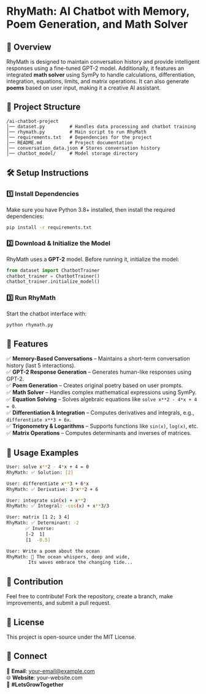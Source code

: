 # RhyMath: AI Chatbot with Memory, Poem Generation, and Math Solver

## 🚀 Overview
RhyMath is designed to maintain conversation history and provide intelligent responses using a fine-tuned GPT-2 model. Additionally, it features an integrated **math solver** using SymPy to handle calculations, differentiation, integration, equations, limits, and matrix operations. It can also generate **poems** based on user input, making it a creative AI assistant.

## 📂 Project Structure
```
/ai-chatbot-project
│── dataset.py         # Handles data processing and chatbot training
│── rhymath.py         # Main script to run RhyMath
│── requirements.txt   # Dependencies for the project
│── README.md          # Project documentation
│── conversation_data.json # Stores conversation history
│── chatbot_model/     # Model storage directory
```

## 🛠️ Setup Instructions
### 1️⃣ Install Dependencies
Make sure you have Python 3.8+ installed, then install the required dependencies:
```sh
pip install -r requirements.txt
```

### 2️⃣ Download & Initialize the Model
RhyMath uses a **GPT-2** model. Before running it, initialize the model:
```python
from dataset import ChatbotTrainer
chatbot_trainer = ChatbotTrainer()
chatbot_trainer.initialize_model()
```

### 3️⃣ Run RhyMath
Start the chatbot interface with:
```sh
python rhymath.py
```

## 🧠 Features
✅ **Memory-Based Conversations** – Maintains a short-term conversation history (last 5 interactions).  
✅ **GPT-2 Response Generation** – Generates human-like responses using GPT-2.  
✅ **Poem Generation** – Creates original poetry based on user prompts.  
✅ **Math Solver** – Handles complex mathematical expressions using SymPy.  
✅ **Equation Solving** – Solves algebraic equations like `solve x**2 - 4*x + 4 = 0`.  
✅ **Differentiation & Integration** – Computes derivatives and integrals, e.g., `differentiate x**3 + 6x`.  
✅ **Trigonometry & Logarithms** – Supports functions like `sin(x)`, `log(x)`, etc.  
✅ **Matrix Operations** – Computes determinants and inverses of matrices.  

## 🎯 Usage Examples
```sh
User: solve x**2 - 4*x + 4 = 0
RhyMath: ✅ Solution: [2]

User: differentiate x**3 + 6*x
RhyMath: ✅ Derivative: 3*x**2 + 6

User: integrate sin(x) + x**2
RhyMath: ✅ Integral: -cos(x) + x**3/3

User: matrix [1 2; 3 4]
RhyMath: ✅ Determinant: -2
       ✅ Inverse:
       [-2  1]
       [1  -0.5]

User: Write a poem about the ocean
RhyMath: 🌊 The ocean whispers, deep and wide,
        Its waves embrace the changing tide...
```

## 🤝 Contribution
Feel free to contribute! Fork the repository, create a branch, make improvements, and submit a pull request.

## 📜 License
This project is open-source under the MIT License.

## 🔗 Connect
📧 **Email**: your-email@example.com  
🌐 **Website**: your-website.com  
🚀 **#LetsGrowTogether**

